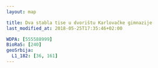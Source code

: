 ```yaml
---
layout: map

title: Dva stabla tise u dvorištu Karlovačke gimnazije
last_modified_at: 2018-05-25T17:35:46+02:00

WDPA: [555588999]
BioRaS: [240]
geoSrbija:
  L1_182: [36, 161]
---
```

